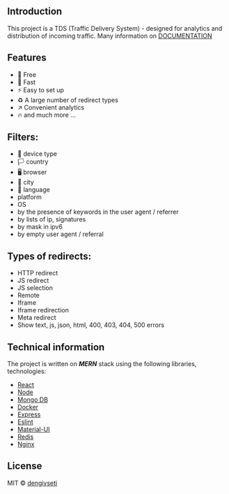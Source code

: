## Introduction

This project is a TDS (Traffic Delivery System) - designed for analytics and distribution of incoming traffic.
Many information on [DOCUMENTATION](https://whalestracker.netlify.app/)

## Features
- 🤑 Free
- 🚀 Fast
- ⚡️ Easy to set up
- ♻️ A large number of redirect types
- ↗️ Convenient analytics
- 🔥 and much more ...

## Filters:
- 📱 device type
- 🏳️‍ country
- 🖥️ browser
- 📍 city
- 👅 language
- platform
- OS
- by the presence of keywords in the user agent / referrer
- by lists of ip, signatures
- by mask in ipv6
- by empty user agent / referral

## Types of redirects:
- HTTP redirect
- JS redirect
- JS selection
- Remote
- Iframe
- Iframe redirection
- Meta redirect
- Show text, js, json, html, 400, 403, 404, 500 errors

## Technical information
The project is written on ***MERN*** stack using the following libraries, technologies:
- [React](https://github.com/facebook/create-react-app)
- [Node](https://nodejs.org/en/)
- [Mongo DB](https://www.mongodb.com/)
- [Docker](https://www.docker.com/)
- [Express](https://expressjs.com/)
- [Eslint](https://eslint.org/)
- [Material-UI](https://material-ui.com/)
- [Redis](https://redis.io/)
- [Nginx](https://nginx.org/)

## License
 MIT © [dengivseti](https://github.com/dengivseti)